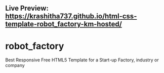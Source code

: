 ## Live Preview: https://krashitha737.github.io/html-css-template-robot_factory-km-hosted/
# robot_factory
Best Responsive Free HTML5 Template for a Start-up Factory, industry or company
